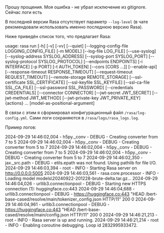 Прошу прощения. Моя ошибка - не убрал исключение из gitignore. Сейчас логи есть

В последней версии Rasa отсутствует параметр `--log-level` (в чате рекомендовали использовать именно последнюю версию Rasa).


Ниже приведён список того, что предлагает Rasa:

usage: rasa run [-h] [-v] [-vv] [--quiet] [--logging-config-file LOGGING_CONFIG_FILE] [-m MODEL] [--log-file LOG_FILE] [--use-syslog] [--syslog-address SYSLOG_ADDRESS] [--syslog-port SYSLOG_PORT] [--syslog-protocol SYSLOG_PROTOCOL] [--endpoints ENDPOINTS] [-i INTERFACE] [-p PORT] [-t AUTH_TOKEN] [--cors [CORS ...]] [--enable-api] [--response-timeout RESPONSE_TIMEOUT] [--request-timeout REQUEST_TIMEOUT] [--remote-storage REMOTE_STORAGE] [--ssl-certificate SSL_CERTIFICATE] [--ssl-keyfile SSL_KEYFILE] [--ssl-ca-file SSL_CA_FILE] [--ssl-password SSL_PASSWORD] [--credentials CREDENTIALS] [--connector CONNECTOR] [--jwt-secret JWT_SECRET] [--jwt-method JWT_METHOD] [--jwt-private-key JWT_PRIVATE_KEY] {actions} ... [model-as-positional-argument]


В связи с этим я сформировал конфигурационный файл `/rasa/log-config.yml`. Сами логи сохраняются в `/rasa/logs/rasa_logs.log`.

Пример логов:

2024-09-29 14:46:02,004 - h5py._conv - DEBUG - Creating converter from 7 to 5 2024-09-29 14:46:02,004 - h5py._conv - DEBUG - Creating converter from 5 to 7 2024-09-29 14:46:02,004 - h5py._conv - DEBUG - Creating converter from 7 to 5 2024-09-29 14:46:02,004 - h5py._conv - DEBUG - Creating converter from 5 to 7 2024-09-29 14:46:02,350 - jax._src.path - DEBUG - etils.epath was not found. Using pathlib for file I/O. 2024-09-29 14:46:03,394 - root - INFO - Starting Rasa server on http://0.0.0.0:5005 2024-09-29 14:46:03,561 - rasa.core.processor - INFO - Loading model models\20240922-201228-brute-delta.tar.gz... 2024-09-29 14:46:04,026 - urllib3.connectionpool - DEBUG - Starting new HTTPS connection (1): huggingface.co:443 2024-09-29 14:46:04,688 - urllib3.connectionpool - DEBUG - https://huggingface.co:443 "HEAD /bert-base-cased/resolve/main/tokenizer_config.json HTTP/11" 200 0 2024-09-29 14:46:04,961 - urllib3.connectionpool - DEBUG - https://huggingface.co:443 "HEAD /bert-base-cased/resolve/main/config.json HTTP/11" 200 0 2024-09-29 14:46:21,213 - root - INFO - Rasa server is up and running. 2024-09-29 14:46:21,214 - root - INFO - Enabling coroutine debugging. Loop id 2832995933472.